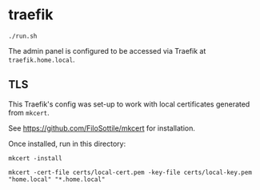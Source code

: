 # traefik

```
./run.sh
```

The admin panel is configured to be accessed via Traefik at `traefik.home.local`.

## TLS

This Traefik's config was set-up to work with local certificates generated from `mkcert`.

See https://github.com/FiloSottile/mkcert for installation.

Once installed, run in this directory:

```
mkcert -install

mkcert -cert-file certs/local-cert.pem -key-file certs/local-key.pem "home.local" "*.home.local"
```
